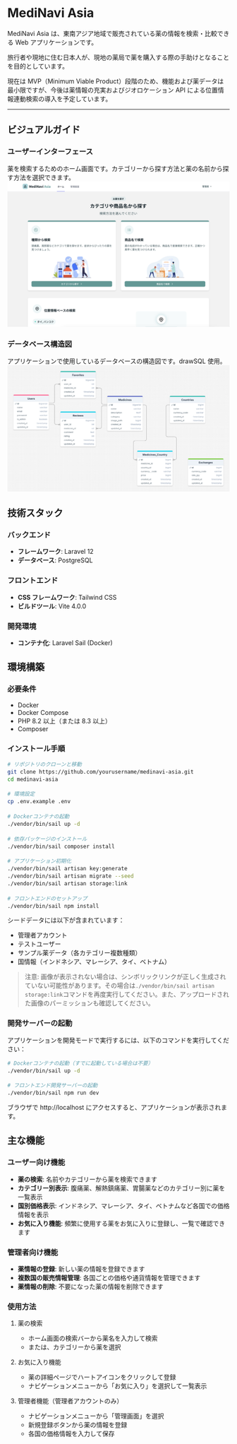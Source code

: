 # MediNavi Asia

MediNavi Asia は、東南アジア地域で販売されている薬の情報を検索・比較できる Web アプリケーションです。

旅行者や現地に住む日本人が、現地の薬局で薬を購入する際の手助けとなることを目的としています。

現在は MVP（Minimum Viable Product）段階のため、機能および薬データは最小限ですが、今後は薬情報の充実およびジオロケーション API による位置情報連動検索の導入を予定しています。

---

## ビジュアルガイド

### ユーザーインターフェース

薬を検索するためのホーム画面です。カテゴリーから探す方法と薬の名前から探す方法を選択できます。
![MediNavi Asia アプリケーション画面](docs/images/home.jpg)

### データベース構造図

アプリケーションで使用しているデータベースの構造図です。drawSQL 使用。
![MediNavi Asia データベース構造](docs/images/database_diagram.png)

## 技術スタック

### バックエンド

- **フレームワーク**: Laravel 12
- **データベース**: PostgreSQL

### フロントエンド

- **CSS フレームワーク**: Tailwind CSS
- **ビルドツール**: Vite 4.0.0

### 開発環境

- **コンテナ化**: Laravel Sail (Docker)

## 環境構築

### 必要条件

- Docker
- Docker Compose
- PHP 8.2 以上（または 8.3 以上）
- Composer

### インストール手順

```bash
# リポジトリのクローンと移動
git clone https://github.com/yourusername/medinavi-asia.git
cd medinavi-asia

# 環境設定
cp .env.example .env

# Dockerコンテナの起動
./vendor/bin/sail up -d

# 依存パッケージのインストール
./vendor/bin/sail composer install

# アプリケーション初期化
./vendor/bin/sail artisan key:generate
./vendor/bin/sail artisan migrate --seed
./vendor/bin/sail artisan storage:link

# フロントエンドのセットアップ
./vendor/bin/sail npm install
```

シードデータには以下が含まれています：

- 管理者アカウント
- テストユーザー
- サンプル薬データ（各カテゴリー複数種類）
- 国情報（インドネシア、マレーシア、タイ、ベトナム）

> 注意: 画像が表示されない場合は、シンボリックリンクが正しく生成されていない可能性があります。その場合は`./vendor/bin/sail artisan storage:link`コマンドを再度実行してください。また、アップロードされた画像のパーミッションも確認してください。

### 開発サーバーの起動

アプリケーションを開発モードで実行するには、以下のコマンドを実行してください：

```bash
# Dockerコンテナの起動（すでに起動している場合は不要）
./vendor/bin/sail up -d

# フロントエンド開発サーバーの起動
./vendor/bin/sail npm run dev
```

ブラウザで http://localhost にアクセスすると、アプリケーションが表示されます。

## 主な機能

### ユーザー向け機能

- **薬の検索**: 名前やカテゴリーから薬を検索できます
- **カテゴリー別表示**: 腹痛薬、解熱鎮痛薬、胃腸薬などのカテゴリー別に薬を一覧表示
- **国別価格表示**: インドネシア、マレーシア、タイ、ベトナムなど各国での価格情報を表示
- **お気に入り機能**: 頻繁に使用する薬をお気に入りに登録し、一覧で確認できます

### 管理者向け機能

- **薬情報の登録**: 新しい薬の情報を登録できます
- **複数国の販売情報管理**: 各国ごとの価格や通貨情報を管理できます
- **薬情報の削除**: 不要になった薬の情報を削除できます

### 使用方法

1. 薬の検索

    - ホーム画面の検索バーから薬名を入力して検索
    - または、カテゴリーから薬を選択

2. お気に入り機能

    - 薬の詳細ページでハートアイコンをクリックして登録
    - ナビゲーションメニューから「お気に入り」を選択して一覧表示

3. 管理者機能（管理者アカウントのみ）
    - ナビゲーションメニューから「管理画面」を選択
    - 新規登録ボタンから薬の情報を登録
    - 各国の価格情報を入力して保存
